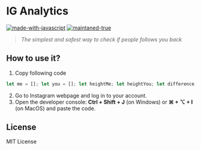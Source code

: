 # IG Analytics
[![made-with-javascript](https://img.shields.io/badge/made_with-javasript-goldenrod
)](https://www.javascript.com)
[![maintaned-true](https://img.shields.io/badge/maintaned-true-seagreen
)](https://github.com/roma-marshall)
>_The simplest and safest  way to check if people follows you back_


##  How to use it?
1. Copy following code
   
```js
let me = []; let you = []; let heightMe; let heightYou; let difference; let username = window.location.href.slice(25); let meCount = Number(document.querySelector(`[href="${username}following/"] span`).textContent); let youCount = Number(document.querySelector(`[href="${username}followers/"] span`).textContent); const getFollowing = () => { document.querySelector(`[href="${username}following/"]`).click(); setTimeout(() => { document.querySelector('._aano div div').setAttribute('id', 'me'); const meTimer = setInterval(() => { if (document.querySelector('#me')) { heightMe = document.querySelector('#me').scrollHeight; document.querySelector('#me').scrollIntoView({block: 'end'}); if (heightMe === document.querySelector('#me').scrollHeight) { document.querySelectorAll('#me div a[role="link"] span').forEach((element, i) => { me[i] = element.textContent; }); if (me.length === meCount) { getFollowers(); clearInterval(meTimer); } } } }, 1500); }, 5000); }; const getFollowers = () => { document.querySelector(`[href="${username}followers/"]`).click(); setTimeout(() => { document.querySelector('._aano div div').setAttribute('id', 'you'); const youTimer = setInterval(() => { if (document.querySelector('#you')) { heightYou = document.querySelector('#you').scrollHeight; document.querySelector('#you').scrollIntoView({block: 'end'}); if (heightYou === document.querySelector('#you').scrollHeight) { document.querySelectorAll('#you div a[role="link"] span').forEach((element, i) => { you[i] = element.textContent; }); if (you.length === youCount) { getDifference(); clearInterval(youTimer); } } } }, 1500); }, 5000); }; const getDifference = () => { difference = me.filter(x => you.indexOf(x) === -1); console.log(difference); }; getFollowing();
```

2. Go to Instagram webpage and log in to your account.
3. Open the developer console: **Ctrl + Shift + J** (on Windows) or **⌘ + ⌥ + I** (on MacOS) and paste the code.

## License
MIT License
